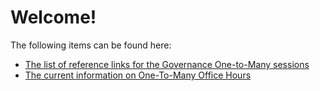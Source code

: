 # Welcome!

The following items can be found here:

* [The list of reference links for the Governance One-to-Many sessions](GovernanceReference)
* [The current information on One-To-Many Office Hours](OneToManyOfficeHours)


